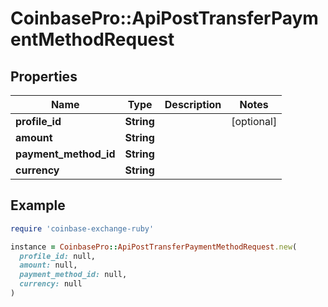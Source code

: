 # CoinbasePro::ApiPostTransferPaymentMethodRequest

## Properties

| Name | Type | Description | Notes |
| ---- | ---- | ----------- | ----- |
| **profile_id** | **String** |  | [optional] |
| **amount** | **String** |  |  |
| **payment_method_id** | **String** |  |  |
| **currency** | **String** |  |  |

## Example

```ruby
require 'coinbase-exchange-ruby'

instance = CoinbasePro::ApiPostTransferPaymentMethodRequest.new(
  profile_id: null,
  amount: null,
  payment_method_id: null,
  currency: null
)
```

